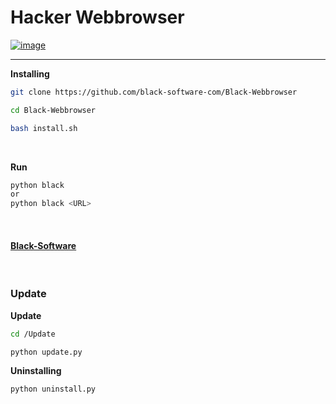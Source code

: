 # Hacker Webbrowser

[![image](https://user-images.githubusercontent.com/78996423/138695085-ec938a7c-9a35-439d-b1d6-2abb386612ad.png)](https://github.com/mrprogrammer2938/Black-Webbrowser)


<hr>

**Installing**
``` sh
git clone https://github.com/black-software-com/Black-Webbrowser

cd Black-Webbrowser

bash install.sh
```
<br>

**Run**
``` sh
python black 
or
python black <URL>
```
<br>

#### [Black-Software](https://black-software.ir)
<br>

### Update
**Update**
``` sh
cd /Update

python update.py

```

**Uninstalling**
``` sh
python uninstall.py
```
